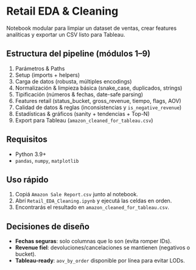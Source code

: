 # Retail EDA & Cleaning

Notebook modular para limpiar un dataset de ventas, crear features analíticas y exportar un CSV listo para Tableau.

## Estructura del pipeline (módulos 1–9)
1. Parámetros & Paths  
2. Setup (imports + helpers)  
3. Carga de datos (robusta, múltiples encodings)  
4. Normalización & limpieza básica (snake_case, duplicados, strings)  
5. Tipificación (números & fechas, date-safe parsing)  
6. Features retail (status_bucket, gross_revenue, tiempo, flags, AOV)  
7. Calidad de datos & reglas (inconsistencias y `is_negative_revenue`)  
8. Estadísticas & gráficos (sanity + tendencias + Top-N)  
9. Export para Tableau (`amazon_cleaned_for_tableau.csv`)

## Requisitos
- Python 3.9+  
- `pandas`, `numpy`, `matplotlib`

## Uso rápido
1. Copiá `Amazon Sale Report.csv` junto al notebook.  
2. Abrí `Retail_EDA_Cleaning.ipynb` y ejecutá las celdas en orden.  
3. Encontrarás el resultado en `amazon_cleaned_for_tableau.csv`.

## Decisiones de diseño
- **Fechas seguras**: solo columnas que lo son (evita romper IDs).  
- **Revenue fiel**: devoluciones/cancelaciones se mantienen (negativos o bucket).  
- **Tableau-ready**: `aov_by_order` disponible por línea para evitar LODs.
